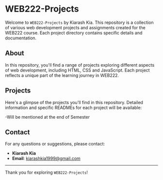 # WEB222-Projects

Welcome to `WEB222-Projects` by Kiarash Kia. This repository is a collection of various web development projects and assignments created for the WEB222 course. Each project directory contains specific details and documentation.

## About

In this repository, you'll find a range of projects exploring different aspects of web development, including HTML, CSS and JavaScript. Each project reflects a unique part of the learning journey in WEB222.

## Projects

Here's a glimpse of the projects you'll find in this repository. Detailed information and specific READMEs for each project will be available:

-Will be mentioned at the end of Semester

## Contact

For any questions or suggestions, please contact:

- **Kiarash Kia**
- **Email**: kiarashkia1999@gmail.com

---

Thank you for exploring `WEB222-Projects`!

